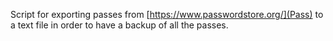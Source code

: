 Script for exporting passes from [https://www.passwordstore.org/](Pass) to a text file in order to have a backup of all the passes.
